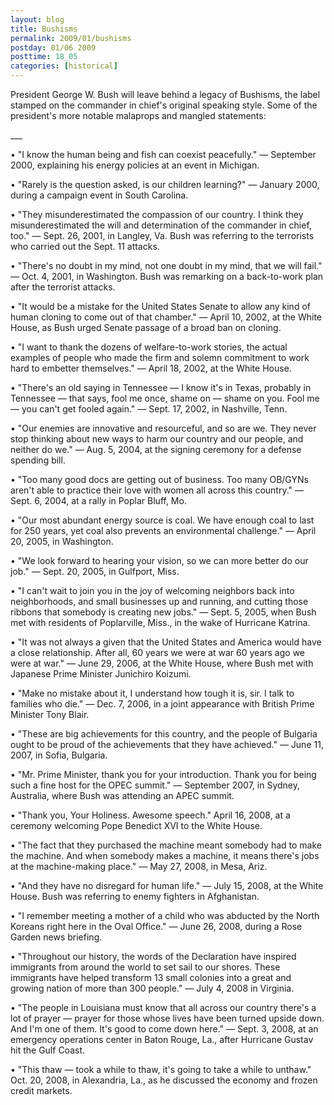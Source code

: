 ```yaml
---
layout: blog
title: Bushisms
permalink: 2009/01/bushisms
postday: 01/06 2009
posttime: 18_05
categories: [historical]
---
```


<p>President George W. Bush will leave behind a legacy of Bushisms, the label stamped on the commander in chief's original speaking style. Some of the president's more notable malaprops and mangled statements:</p>
<p>___</p>
<p>• "I know the human being and fish can coexist peacefully." — September 2000, explaining his energy policies at an event in Michigan.</p>
<p>• "Rarely is the question asked, is our children learning?" — January 2000, during a campaign event in South Carolina.</p>
<p>• "They misunderestimated the compassion of our country. I think they misunderestimated the will and determination of the commander in chief, too." — Sept. 26, 2001, in Langley, Va. Bush was referring to the terrorists who carried out the Sept. 11 attacks.</p>
<p>• "There's no doubt in my mind, not one doubt in my mind, that we will fail." — Oct. 4, 2001, in Washington. Bush was remarking on a back-to-work plan after the terrorist attacks.</p>
<p>• "It would be a mistake for the United States Senate to allow any kind of human cloning to come out of that chamber." — April 10, 2002, at the White House, as Bush urged Senate passage of a broad ban on cloning.</p>
<p>• "I want to thank the dozens of welfare-to-work stories, the actual examples of people who made the firm and solemn commitment to work hard to embetter themselves." — April 18, 2002, at the White House.</p>
<p>• "There's an old saying in Tennessee — I know it's in Texas, probably in Tennessee — that says, fool me once, shame on — shame on you. Fool me — you can't get fooled again." — Sept. 17, 2002, in Nashville, Tenn.</p>
<p>• "Our enemies are innovative and resourceful, and so are we. They never stop thinking about new ways to harm our country and our people, and neither do we." — Aug. 5, 2004, at the signing ceremony for a defense spending bill.</p>
<p>• "Too many good docs are getting out of business. Too many OB/GYNs aren't able to practice their love with women all across this country." — Sept. 6, 2004, at a rally in Poplar Bluff, Mo.</p>
<p>• "Our most abundant energy source is coal. We have enough coal to last for 250 years, yet coal also prevents an environmental challenge." — April 20, 2005, in Washington.</p>
<p>• "We look forward to hearing your vision, so we can more better do our job." — Sept. 20, 2005, in Gulfport, Miss.</p>
<p>• "I can't wait to join you in the joy of welcoming neighbors back into neighborhoods, and small businesses up and running, and cutting those ribbons that somebody is creating new jobs." — Sept. 5, 2005, when Bush met with residents of Poplarville, Miss., in the wake of Hurricane Katrina.</p>
<p>• "It was not always a given that the United States and America would have a close relationship. After all, 60 years we were at war 60 years ago we were at war." — June 29, 2006, at the White House, where Bush met with Japanese Prime Minister Junichiro Koizumi.</p>
<p>• "Make no mistake about it, I understand how tough it is, sir. I talk to families who die." — Dec. 7, 2006, in a joint appearance with British Prime Minister Tony Blair.</p>
<p>• "These are big achievements for this country, and the people of Bulgaria ought to be proud of the achievements that they have achieved." — June 11, 2007, in Sofia, Bulgaria.</p>
<p>• "Mr. Prime Minister, thank you for your introduction. Thank you for being such a fine host for the OPEC summit." — September 2007, in Sydney, Australia, where Bush was attending an APEC summit.</p>
<p>• "Thank you, Your Holiness. Awesome speech." April 16, 2008, at a ceremony welcoming Pope Benedict XVI to the White House.</p>
<p>• "The fact that they purchased the machine meant somebody had to make the machine. And when somebody makes a machine, it means there's jobs at the machine-making place." — May 27, 2008, in Mesa, Ariz.</p>
<p>• "And they have no disregard for human life." — July 15, 2008, at the White House. Bush was referring to enemy fighters in Afghanistan.</p>
<p>• "I remember meeting a mother of a child who was abducted by the North Koreans right here in the Oval Office." — June 26, 2008, during a Rose Garden news briefing.</p>
<p>• "Throughout our history, the words of the Declaration have inspired immigrants from around the world to set sail to our shores. These immigrants have helped transform 13 small colonies into a great and growing nation of more than 300 people." — July 4, 2008 in Virginia.</p>
<p>• "The people in Louisiana must know that all across our country there's a lot of prayer — prayer for those whose lives have been turned upside down. And I'm one of them. It's good to come down here." — Sept. 3, 2008, at an emergency operations center in Baton Rouge, La., after Hurricane Gustav hit the Gulf Coast.</p>
<p>• "This thaw — took a while to thaw, it's going to take a while to unthaw." Oct. 20, 2008, in Alexandria, La., as he discussed the economy and frozen credit markets.</p>
